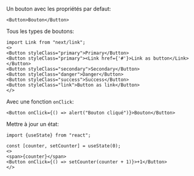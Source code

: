 Un bouton avec les propriétés par defaut:
```tsx
<Button>Bouton</Button>
```

Tous les types de boutons:
```tsx padded
import Link from "next/link";
<>
<Button styleClass="primary">Primary</Button>
<Button styleClass="primary"><Link href={'#'}>Link as button</Link></Button>
<Button styleClass="secondary">Secondary</Button>
<Button styleClass="danger">Danger</Button>
<Button styleClass="success">Success</Button>
<Button styleClass="link">Button as link</Button>
</>
```

Avec une fonction `onClick`:
```tsx
<Button onClick={() => alert("Bouton cliqué")}>Bouton</Button>
```

Mettre à jour un état:

```tsx padded
import {useState} from "react";

const [counter, setCounter] = useState(0);
<>
<span>{counter}</span>    
<Button onClick={() => setCounter(counter + 1)}>+1</Button>
</>
```
